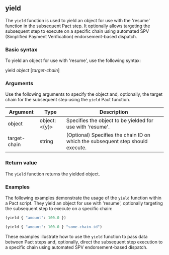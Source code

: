 ## yield
The `yield` function is used to yield an object for use with the 'resume' function in the subsequent Pact step. It optionally allows targeting the subsequent step to execute on a specific chain using automated SPV (Simplified Payment Verification) endorsement-based dispatch.

### Basic syntax

To yield an object for use with 'resume', use the following syntax:

yield *object* [*target-chain*]

### Arguments

Use the following arguments to specify the object and, optionally, the target chain for the subsequent step using the `yield` Pact function.

| Argument | Type | Description |
| --- | --- | --- |
| object | object:<{y}> | Specifies the object to be yielded for use with 'resume'. |
| target-chain | string | (Optional) Specifies the chain ID on which the subsequent step should execute. |

### Return value

The `yield` function returns the yielded object.

### Examples

The following examples demonstrate the usage of the `yield` function within a Pact script. They yield an object for use with 'resume', optionally targeting the subsequent step to execute on a specific chain:

```lisp
(yield { "amount": 100.0 })
```
```lisp
(yield { "amount": 100.0 } "some-chain-id")
```

These examples illustrate how to use the `yield` function to pass data between Pact steps and, optionally, direct the subsequent step execution to a specific chain using automated SPV endorsement-based dispatch.
